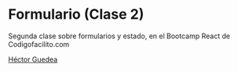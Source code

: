 # Formulario (Clase 2)

Segunda clase sobre formularios y estado, en el Bootcamp React de Codigofacilito.com

[Héctor Guedea](https://hectorguedea.com)
